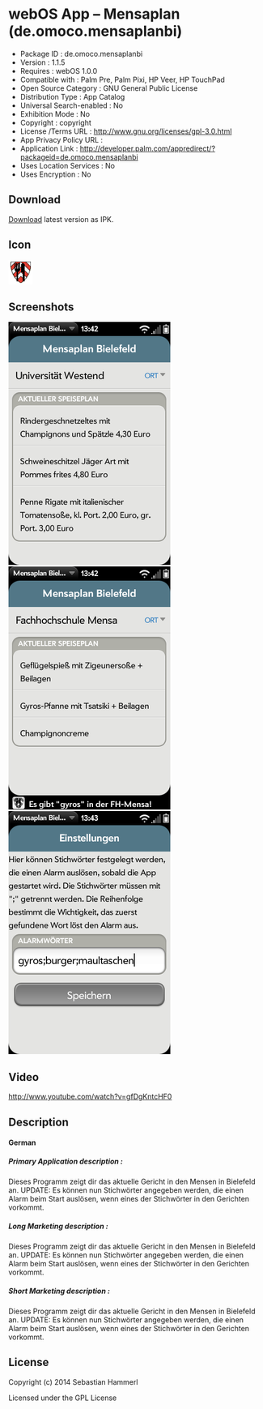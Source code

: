 webOS App – Mensaplan (de.omoco.mensaplanbi)
============================================

- Package ID : 	 de.omoco.mensaplanbi 
- Version : 	 1.1.5 
- Requires : 	 webOS 1.0.0 
- Compatible with : 	 Palm Pre, Palm Pixi, HP Veer, HP TouchPad 
- Open Source Category : 	 GNU General Public License 
- Distribution Type : 	 App Catalog 
- Universal Search-enabled : 	 No 
- Exhibition Mode : 	 No 
- Copyright : 	 copyright 
- License /Terms URL : 	 http://www.gnu.org/licenses/gpl-3.0.html 
- App Privacy Policy URL : 	
- Application Link : 	 http://developer.palm.com/appredirect/?packageid=de.omoco.mensaplanbi 
- Uses Location Services : 	 No 
- Uses Encryption : 	 No

## Download

[Download](/releases/de.omoco.mensaplanbi_1.1.5_all.ipk?raw=true) latest version as IPK.

## Icon

![Screenshot](/icon.png?raw=true "Icon")

## Screenshots

![Screenshot](/screenshots/screenshot0.png?raw=true "Screenshot")
![Screenshot](/screenshots/screenshot1.png?raw=true "Screenshot")
![Screenshot](/screenshots/screenshot2.png?raw=true "Screenshot")

## Video

http://www.youtube.com/watch?v=gfDgKntcHF0

## Description

#### German

##### Primary Application description : 

Dieses Programm zeigt dir das aktuelle Gericht in den Mensen in Bielefeld an. UPDATE: Es können nun Stichwörter angegeben werden, die einen Alarm beim Start auslösen, wenn eines der Stichwörter in den Gerichten vorkommt.

##### Long Marketing description : 

Dieses Programm zeigt dir das aktuelle Gericht in den Mensen in Bielefeld an. UPDATE: Es können nun Stichwörter angegeben werden, die einen Alarm beim Start auslösen, wenn eines der Stichwörter in den Gerichten vorkommt.

##### Short Marketing description : 

Dieses Programm zeigt dir das aktuelle Gericht in den Mensen in Bielefeld an. UPDATE: Es können nun Stichwörter angegeben werden, die einen Alarm beim Start auslösen, wenn eines der Stichwörter in den Gerichten vorkommt.

## License

Copyright (c) 2014 Sebastian Hammerl

Licensed under the GPL License